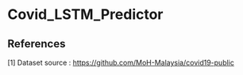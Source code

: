 # Covid_LSTM_Predictor

## References
<a id="1">[1]</a> 
Dataset source : https://github.com/MoH-Malaysia/covid19-public
